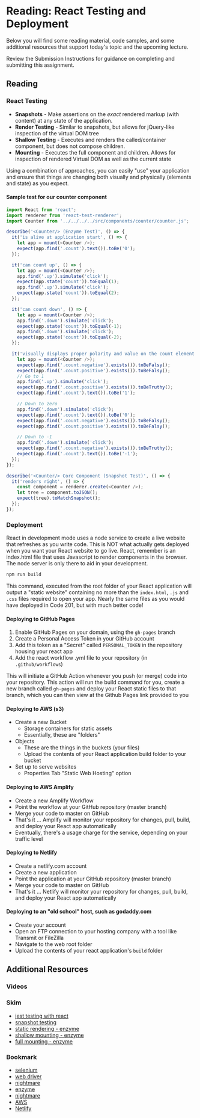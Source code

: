 # Reading: React Testing and Deployment

Below you will find some reading material, code samples, and some additional resources that support today's topic and the upcoming lecture.

Review the Submission Instructions for guidance on completing and submitting this assignment.

## Reading

### React Testing

- **Snapshots** - Make assertions on the *exact* rendered markup (with content) at any state of the application.
- **Render Testing** - Similar to snapshots, but allows for jQuery-like inspection of the virtual DOM tree
- **Shallow Testing** - Executes and renders the called/container component, but does not compose children.
- **Mounting** - Executes the full component and children. Allows for inspection of rendered Virtual DOM as well as the current state

Using a combination of approaches, you can easily "use" your application and ensure that things are changing both visually and physically (elements and state) as you expect.

#### Sample test for our counter component

```javascript
import React from 'react';
import renderer from 'react-test-renderer';
import Counter from '../../../../src/components/counter/counter.js';

describe('<Counter/> (Enzyme Test)', () => {
  it('is alive at application start', () => {
    let app = mount(<Counter />);
    expect(app.find('.count').text()).toBe('0');
  });

  it('can count up', () => {
    let app = mount(<Counter />);
    app.find('.up').simulate('click');
    expect(app.state('count')).toEqual(1);
    app.find('.up').simulate('click');
    expect(app.state('count')).toEqual(2);
  });

  it('can count down', () => {
    let app = mount(<Counter />);
    app.find('.down').simulate('click');
    expect(app.state('count')).toEqual(-1);
    app.find('.down').simulate('click');
    expect(app.state('count')).toEqual(-2);
  });

  it('visually displays proper polarity and value on the count element', () => {
    let app = mount(<Counter />);
    expect(app.find('.count.negative').exists()).toBeFalsy();
    expect(app.find('.count.positive').exists()).toBeFalsy();
    // Go to 1
    app.find('.up').simulate('click');
    expect(app.find('.count.positive').exists()).toBeTruthy();
    expect(app.find('.count').text()).toBe('1');

    // Down to zero
    app.find('.down').simulate('click');
    expect(app.find('.count').text()).toBe('0');
    expect(app.find('.count.negative').exists()).toBeFalsy();
    expect(app.find('.count.positive').exists()).toBeFalsy();

    // Down to -1
    app.find('.down').simulate('click');
    expect(app.find('.count.negative').exists()).toBeTruthy();
    expect(app.find('.count').text()).toBe('-1');
  });
});

describe('<Counter/> Core Component (Snapshot Test)', () => {
  it('renders right', () => {
    const component = renderer.create(<Counter />);
    let tree = component.toJSON();
    expect(tree).toMatchSnapshot();
  });
});
```

### Deployment

React in development mode uses a node service to create a live website that refreshes as you write code. This is NOT what actually gets deployed when you want your React website to go live. React, remember is an index.html file that uses Javascript to render components in the browser. The node server is only there to aid in your development.

```bash
npm run build
```

This command, executed from the root folder of your React application will output a "static website" containing no more than the `index.html`, `.js` and `.css` files required to open your app. Nearly the same files as you would have deployed in Code 201, but with much better code!

#### Deploying to GitHub Pages

1. Enable GitHub Pages on your domain, using the `gh-pages` branch
1. Create a Personal Access Token in your GitHub account
1. Add this token as a "Secret" called `PERSONAL_TOKEN` in the repository housing your react app
1. Add the react workflow .yml file to your repository (in `.github/workflows`)

This will initiate a GitHub Action whenever you push (or merge) code into your repository. This action will run the build command for you, create a new branch called `gh-pages` and deploy your React static files to that branch, which you can then view at the Github Pages link provided to you

#### Deploying to AWS (s3)

- Create a new Bucket
  - Storage containers for static assets
  - Essentially, these are "folders"
- Objects
  - These are the things in the buckets (your files)
  - Upload the contents of your React application build folder to your bucket
- Set up to serve websites
  - Properties Tab "Static Web Hosting" option

#### Deploying to AWS Amplify

- Create a new Amplify Workflow
- Point the workflow at your GitHub repository (master branch)
- Merge your code to master on GitHub
- That's it ... Amplify will monitor your repository for changes, pull, build, and deploy your React app automatically
- Eventually, there's a usage charge for the service, depending on your traffic level

#### Deploying to Netlify

- Create a netlify.com account
- Create a new application
- Point the application at your GitHub repository (master branch)
- Merge your code to master on GitHub
- That's it ... Netlify will monitor your repository for changes, pull, build, and deploy your React app automatically

#### Deploying to an "old school" host, such as godaddy.com

- Create your account
- Open an FTP connection to your hosting company with a tool like Transmit or FileZilla
- Navigate to the web root folder
- Upload the contents of your react application's `build` folder

## Additional Resources

### Videos

### Skim

- [jest testing with react](https://create-react-app.dev/docs/running-tests/)
- [snapshot testing](https://jestjs.io/docs/en/snapshot-testing)
- [static rendering - enzyme](https://airbnb.io/enzyme/docs/api/shallow.html)
- [shallow mounting - enzyme](https://airbnb.io/enzyme/docs/api/render.html)
- [full mounting - enzyme](https://airbnb.io/enzyme/docs/api/mount.html)

### Bookmark

- [selenium](https://www.seleniumhq.org/)
- [web driver](http://webdriver.io/)
- [nightmare](http://www.nightmarejs.org/)
- [enzyme](https://airbnb.io/enzyme/docs/api/)
- [nightmare](http://www.nightmarejs.org/)
- [AWS](http://aws.amazon.com)
- [Netlify](http://www.netlify.com)
